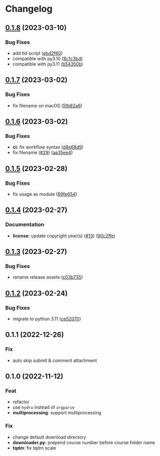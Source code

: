 # Changelog

## [0.1.8](https://github.com/liblaf/thu-learn-downloader/compare/v0.1.7...v0.1.8) (2023-03-10)

### Bug Fixes

- add tld script ([ebd2f60](https://github.com/liblaf/thu-learn-downloader/commit/ebd2f608350acd485d87f4e39165acd6f74a4d27))
- compatible with py3.10 ([8c1c3bd](https://github.com/liblaf/thu-learn-downloader/commit/8c1c3bdd27d7ee04c7c30d414efd854ffe411e1f))
- compatible with py3.11 ([b54350b](https://github.com/liblaf/thu-learn-downloader/commit/b54350b7759bebe7b128c3f892f993a59e227795))

## [0.1.7](https://github.com/liblaf/thu-learn-downloader/compare/v0.1.6...v0.1.7) (2023-03-02)

### Bug Fixes

- fix filename on macOS ([5fb82a6](https://github.com/liblaf/thu-learn-downloader/commit/5fb82a61f81befc475c39f5b866a60b014cae51b))

## [0.1.6](https://github.com/liblaf/thu-learn-downloader/compare/v0.1.5...v0.1.6) (2023-03-02)

### Bug Fixes

- **ci:** fix workflow syntax ([d8e68d9](https://github.com/liblaf/thu-learn-downloader/commit/d8e68d9aa21bb667d857fa74e3858e4387b4d8f4))
- fix filename ([#29](https://github.com/liblaf/thu-learn-downloader/issues/29)) ([aa35ee4](https://github.com/liblaf/thu-learn-downloader/commit/aa35ee4a0d6fd821596107b70ffd0bf9a629a1d3))

## [0.1.5](https://github.com/liblaf/thu-learn-downloader/compare/v0.1.4...v0.1.5) (2023-02-28)

### Bug Fixes

- fix usage as module ([89fe654](https://github.com/liblaf/thu-learn-downloader/commit/89fe6543cebf51b697016b37f5c7f44724380060))

## [0.1.4](https://github.com/liblaf/thu-learn-downloader/compare/v0.1.3...v0.1.4) (2023-02-27)

### Documentation

- **license:** update copyright year(s) ([#13](https://github.com/liblaf/thu-learn-downloader/issues/13)) ([90c2ffe](https://github.com/liblaf/thu-learn-downloader/commit/90c2ffe68a5348964e2887a6208359f266739330))

## [0.1.3](https://github.com/liblaf/thu-learn-downloader/compare/v0.1.2...v0.1.3) (2023-02-27)

### Bug Fixes

- rename release assets ([c03b735](https://github.com/liblaf/thu-learn-downloader/commit/c03b735b0213dc2851916e3ba1af14498d284296))

## [0.1.2](https://github.com/liblaf/thu-learn-downloader/compare/0.1.1...v0.1.2) (2023-02-24)

### Bug Fixes

- migrate to python 3.11 ([ce52070](https://github.com/liblaf/thu-learn-downloader/commit/ce52070b65bae9d5012445213d4fca30ff515f29))

## 0.1.1 (2022-12-26)

### Fix

- auto skip submit & comment attachment

## 0.1.0 (2022-11-12)

### Feat

- refactor
- use `hydra` instead of `argparse`
- **multiprocessing**: support multiprocessing

### Fix

- change default download directory
- **downloader.py**: prepend course number before course folder name
- **tqdm**: fix tqdm scale
